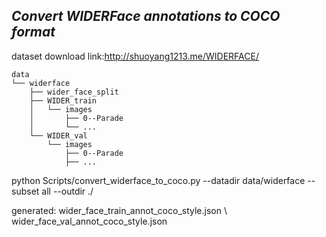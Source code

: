## *Convert WIDERFace annotations to COCO format*


dataset download link:http://shuoyang1213.me/WIDERFACE/

```shell
data  
└── widerface  
    ├── wider_face_split  
    ├── WIDER_train  
    │   └── images  
    │       ├── 0--Parade  
    │       └── ...  
    └── WIDER_val  
        └── images  
            ├── 0--Parade  
            ├── ...  
```          
    
python Scripts/convert_widerface_to_coco.py --datadir data/widerface  --subset all --outdir ./  


generated: wider_face_train_annot_coco_style.json \ wider_face_val_annot_coco_style.json 
